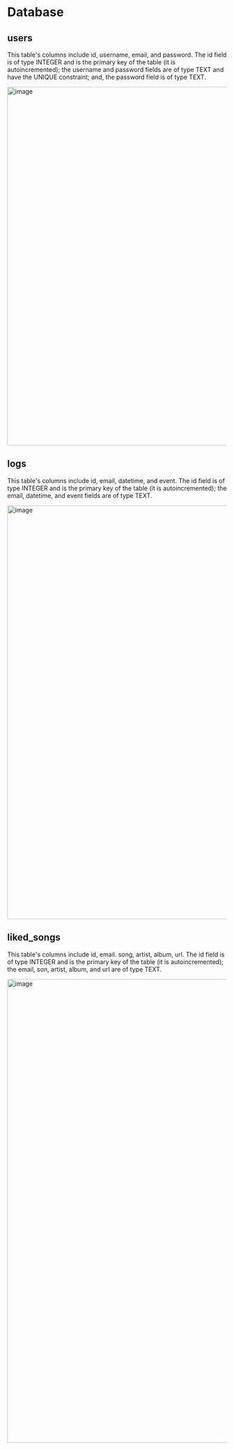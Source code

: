 
# Database

## users
This table's columns include id, username, email, and password. The id field is of type INTEGER and is the primary key of the table (it is autoincremented); the username and password fields are of type TEXT and have the UNIQUE constraint; and, the password field is of type TEXT.

<img width="821" alt="image" src="https://user-images.githubusercontent.com/59041434/206376240-3e898593-da49-4479-bd06-f8a85539c521.png">

## logs
This table's columns include id, email, datetime, and event. The id field is of type INTEGER and is the primary key of the table (it is autoincremented); the email, datetime, and event fields are of type TEXT.

<img width="947" alt="image" src="https://user-images.githubusercontent.com/59041434/206376498-df3739da-1a60-4e43-b021-e42730584ae6.png">

## liked_songs
This table's columns include id, email. song, artist, album, url. The id field is of type INTEGER and is the primary key of the table (it is autoincremented); the email, son, artist, album, and url are of type TEXT.

<img width="1061" alt="image" src="https://user-images.githubusercontent.com/59041434/206376736-4e8092c2-5d82-4657-895f-e43c7dbe67e1.png">
